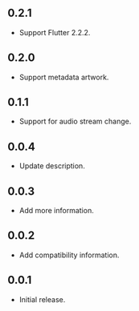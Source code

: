 ## 0.2.1

* Support Flutter 2.2.2.

## 0.2.0

* Support metadata artwork.

## 0.1.1

* Support for audio stream change.

## 0.0.4

* Update description.

## 0.0.3

* Add more information.

## 0.0.2

* Add compatibility information.

## 0.0.1

* Initial release.
